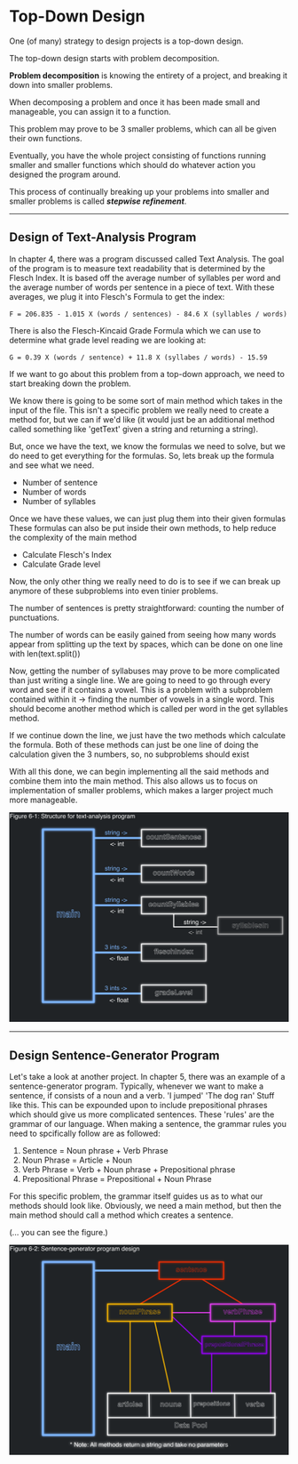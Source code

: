 # Top-Down Design

One (of many) strategy to design projects is a top-down design.

The top-down design starts with problem decomposition.

**Problem decomposition** is knowing the entirety of a project, and 
breaking it down into smaller problems.

When decomposing a problem and once it has been made small and manageable, you
can assign it to a function.

This problem may prove to be 3 smaller problems, which can all be given their
own functions.

Eventually, you have the whole project consisting of functions running smaller
and smaller functions which should do whatever action you designed the program around.

This process of continually breaking up your problems into smaller and smaller 
problems is called **_stepwise refinement_**.

----

## Design of Text-Analysis Program

In chapter 4, there was a program discussed called Text Analysis. The goal of the program
is to measure text readability that is determined by the Flesch Index. It is based off 
the average number of syllables per word and the average number of words per sentence in a piece of text.
With these averages, we plug it into Flesch's Formula to get the index:
```
F = 206.835 - 1.015 X (words / sentences) - 84.6 X (syllables / words)
```

There is also the Flesch-Kincaid Grade Formula which we can use to determine what grade level reading we are looking
at:
```
G = 0.39 X (words / sentence) + 11.8 X (syllabes / words) - 15.59
```

If we want to go about this problem from a top-down approach, we need to start breaking down the problem.

We know there is going to be some sort of main method which takes in the input of the file.
This isn't a specific problem we really need to create a method for, but we can if we'd like
(it would just be an additional method called something like 'getText' given a string and returning a string).

But, once we have the text, we know the formulas we need to solve, but we do need to get everything for the formulas.
So, lets break up the formula and see what we need.

- Number of sentence
- Number of words
- Number of syllables

Once we have these values, we can just plug them into their given formulas 
These formulas can also be put inside their own methods, to help reduce the complexity of the main method

- Calculate Flesch's Index
- Calculate Grade level

Now, the only other thing we really need to do is to see if we can break up anymore of these subproblems into even
tinier problems.

The number of sentences is pretty straightforward: counting the number of punctuations.

The number of words can be easily gained from seeing how many words appear from splitting up the text by spaces,
which can be done on one line with len(text.split())

Now, getting the number of syllabuses may prove to be more complicated than just writing a single line.
We are going to need to go through every word and see if it contains a vowel. This is a problem with a subproblem
contained within it -> finding the number of vowels in a single word. 
This should become another method which is called per word in the get syllables method.

If we continue down the line, we just have the two methods which calculate the formula. Both
of these methods can just be one line of doing the calculation given the 3 numbers, so, no subproblems should exist

With all this done, we can begin implementing all the said methods and combine them into the main method.
This also allows us to focus on implementation of smaller problems, which makes a larger project much more manageable.

![fig_61.png](assets/fig_61.png)


---

## Design Sentence-Generator Program

Let's take a look at another project. In chapter 5, there was an example of a sentence-generator program.
Typically, whenever we want to make a sentence, if consists of a noun and a verb.
'I jumped'
'The dog ran'
Stuff like this.
This can be expounded upon to include prepositional phrases which should give us more complicated sentences.
These 'rules'  are the grammar of our language.
When making a sentence, the grammar rules you need to spcifically follow are as followed:

1. Sentence = Noun phrase + Verb Phrase
2. Noun Phrase = Article + Noun
3. Verb Phrase = Verb + Noun phrase + Prepositional phrase
4. Prepositional Phrase = Prepositional + Noun Phrase

For this specific problem, the grammar itself guides us as to what our methods should look like.
Obviously, we need a main method, but then the main method should call a method which
creates a sentence.

(... you can see the figure.)

![fig_62.png](assets/fig_62.png)


